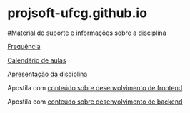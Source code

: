 # projsoft-ufcg.github.io
#Material de suporte e informações sobre a disciplina

[Frequência](https://docs.google.com/spreadsheets/d/e/2PACX-1vRDxs5WfLVcCE8Kjxc0laU25YORJti2Yk0ezUZhS65QrCpulWClD-uRWY-BFzdCIuaPgKUeyHvIm37y/pubhtml?gid=1147082154&single=true)

[Calendário de aulas](https://docs.google.com/spreadsheets/d/e/2PACX-1vRDxs5WfLVcCE8Kjxc0laU25YORJti2Yk0ezUZhS65QrCpulWClD-uRWY-BFzdCIuaPgKUeyHvIm37y/pubhtml?gid=461018101&single=true)

[Apresentação da disciplina](https://docs.google.com/presentation/d/1UkAyvTz05UyQ3RD39vJdp9l88ggwpySZ/edit#slide=id.p11)

Apostila com [conteúdo sobre desenvolvimento de frontend](https://daltonserey.github.io/psoft/)

Apostila com [conteúdo sobre desenvolvimento de backend](https://raquelvl.github.io/projsw.github.io/)
